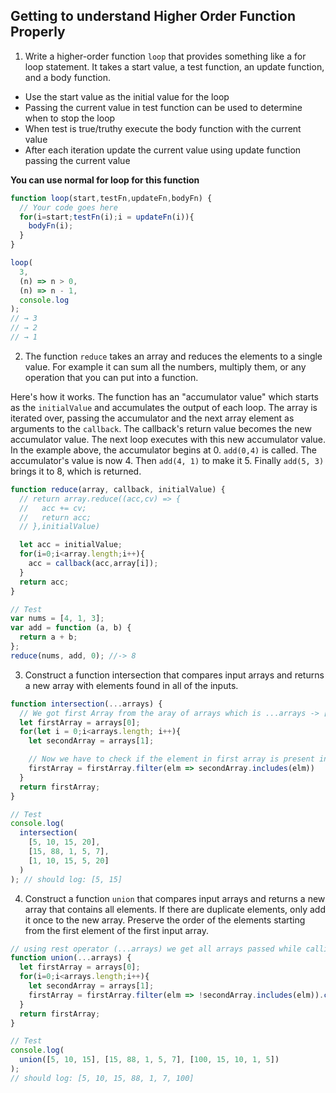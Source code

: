 ## Getting to understand Higher Order Function Properly

1. Write a higher-order function `loop` that provides something like a for loop statement. It takes a start value, a test function, an update function, and a body function.

- Use the start value as the initial value for the loop
- Passing the current value in test function can be used to determine when to stop the loop
- When test is true/truthy execute the body function with the current value
- After each iteration update the current value using update function passing the current value

**You can use normal for loop for this function**

```js
function loop(start,testFn,updateFn,bodyFn) {
  // Your code goes here
  for(i=start;testFn(i);i = updateFn(i)){
    bodyFn(i);
  }
}

loop(
  3,
  (n) => n > 0,
  (n) => n - 1,
  console.log
);
// → 3
// → 2
// → 1
```

2. The function `reduce` takes an array and reduces the elements to a single value. For example it can sum all the numbers, multiply them, or any operation that you can put into a function.

Here's how it works. The function has an "accumulator value" which starts as the `initialValue` and accumulates the output of each loop. The array is iterated over, passing the accumulator and the next array element as arguments to the `callback`. The callback's return value becomes the new accumulator value. The next loop executes with this new accumulator value. In the example above, the accumulator begins at 0. `add(0,4)` is called. The accumulator's value is now 4. Then `add(4, 1)` to make it 5. Finally `add(5, 3)` brings it to 8, which is returned.

```js
function reduce(array, callback, initialValue) {
  // return array.reduce((acc,cv) => {
  //   acc += cv;
  //   return acc;
  // },initialValue)

  let acc = initialValue;
  for(i=0;i<array.length;i++){
    acc = callback(acc,array[i]);
  }
  return acc;
}

// Test
var nums = [4, 1, 3];
var add = function (a, b) {
  return a + b;
};
reduce(nums, add, 0); //-> 8
```

3. Construct a function intersection that compares input arrays and returns a new array with elements found in all of the inputs.

```js
function intersection(...arrays) {
  // We got first Array from the aray of arrays which is ...arrays -> [array,array,array]
  let firstArray = arrays[0];
  for(let i = 0;i<arrays.length; i++){
    let secondArray = arrays[1];

    // Now we have to check if the element in first array is present in second array. If so, reassign the value of the first array with the filtered values. i.e only common values from 1 and 2 array are stored in the first array now
    firstArray = firstArray.filter(elm => secondArray.includes(elm))
  }
  return firstArray;
}

// Test
console.log(
  intersection(
    [5, 10, 15, 20],
    [15, 88, 1, 5, 7],
    [1, 10, 15, 5, 20]
  )
); // should log: [5, 15]
```

4. Construct a function `union` that compares input arrays and returns a new array that contains all elements. If there are duplicate elements, only add it once to the new array. Preserve the order of the elements starting from the first element of the first input array.

```js
// using rest operator (...arrays) we get all arrays passed while calling into one single array called arrays.
function union(...arrays) {
  let firstArray = arrays[0];
  for(i=0;i<arrays.length;i++){
    let secondArray = arrays[1];
    firstArray = firstArray.filter(elm => !secondArray.includes(elm)).concat(secondArray);
  }
  return firstArray;
}

// Test
console.log(
  union([5, 10, 15], [15, 88, 1, 5, 7], [100, 15, 10, 1, 5])
);
// should log: [5, 10, 15, 88, 1, 7, 100]
```
